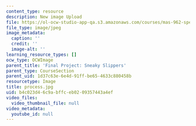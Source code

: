 ```yaml
---
content_type: resource
description: New image Upload
file: https://ol-ocw-studio-app-qa.s3.amazonaws.com/courses/mas-962-special-topics-new-textiles-spring-2010/b4c023d46c9abffceb0209357443a4ef_process.jpg
file_type: image/jpeg
image_metadata:
  caption: ''
  credit: ''
  image-alt: ''
learning_resource_types: []
ocw_type: OCWImage
parent_title: 'Final Project: Sneaky Slippers'
parent_type: CourseSection
parent_uid: 1d37c63e-6e4d-91ff-be65-4633c880458b
resourcetype: Image
title: process.jpg
uid: b4c023d4-6c9a-bffc-eb02-09357443a4ef
video_files:
  video_thumbnail_file: null
video_metadata:
  youtube_id: null
---
```


